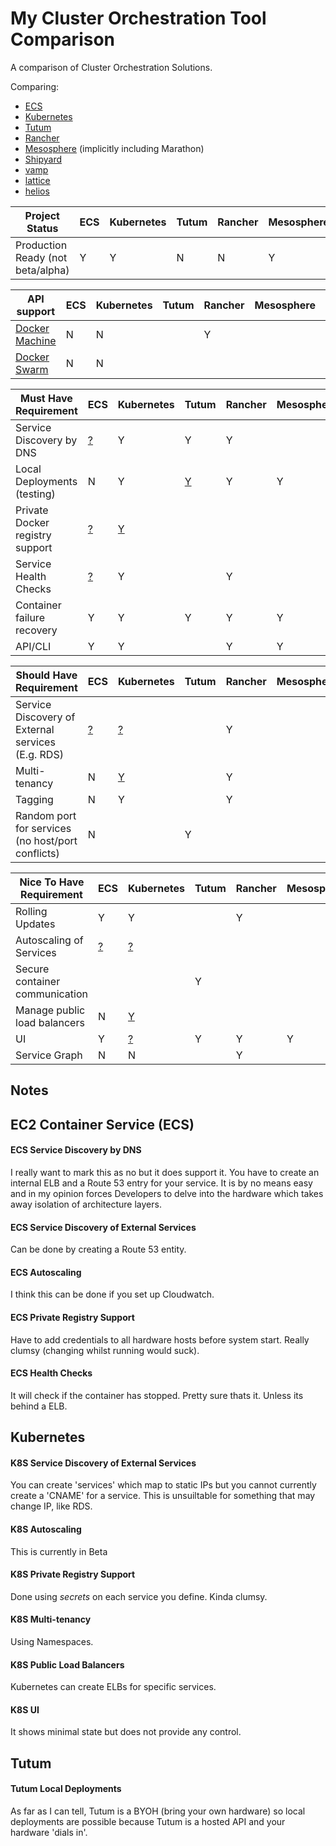# My Cluster Orchestration Tool Comparison
A comparison of Cluster Orchestration Solutions.

Comparing:
- [ECS](https://aws.amazon.com/ecs/details/)
- [Kubernetes](http://kubernetes.io)
- [Tutum](https://www.tutum.co)
- [Rancher](http://rancher.com)
- [Mesosphere](https://mesosphere.com) (implicitly including Marathon)
- [Shipyard](http://shipyard-project.com)
- [vamp](http://vamp.io)
- [lattice](http://lattice.cf)
- [helios](https://github.com/spotify/helios)

| Project Status | ECS | Kubernetes | Tutum | Rancher | Mesosphere | Shipyard | vamp | lattice | helios |
| --------------- | --- | --- | --- | --- | --- | --- | --- | --- | --- |
| Production Ready (not beta/alpha) | Y | Y | N | N | Y | ? | N |

| API support | ECS | Kubernetes | Tutum | Rancher | Mesosphere | Shipyard | vamp | lattice | helios |
| --------------- | --- | --- | --- | --- | --- | --- | --- | --- | --- |
| [Docker Machine](https://docs.docker.com/machine/) | N | N | | Y | |   | |
| [Docker Swarm](https://docs.docker.com/swarm/)     | N | N | |   | | Y | |

|  Must Have Requirement | ECS | Kubernetes | Tutum | Rancher | Mesosphere | Shipyard | vamp | lattice | helios |
| --------------- | --- | --- | --- | --- | --- | --- | --- | --- | --- |
| Service Discovery by DNS        | [?](#ecs-service-discovery-by-dns) | Y                                  | Y                             | Y |   | | |
| Local Deployments (testing)     | N                                  | Y                                  | [Y](#tutum-local-deployments) | Y | Y | | |
| Private Docker registry support | [?](#ecs-private-registry-support) | [Y](#k8s-private-registry-support) |                               |   |   | | |
| Service Health Checks           | [?](#ecs-health-checks)            | Y                                  |                               | Y |   | | |
| Container failure recovery      | Y                                  | Y                                  | Y                             | Y | Y | | |
| API/CLI                         | Y                                  | Y                                  |                               | Y | Y | | |

| Should Have Requirement | ECS | Kubernetes | Tutum | Rancher | Mesosphere | Shipyard | vamp | lattice | helios |
| --------------- | --- | --- | --- | --- | --- | --- | --- | --- | --- |
| Service Discovery of External services (E.g. RDS) | [?](#ecs-service-discovery-of-external-services) | [?](#k8s-service-discovery-of-external-services) |   | Y | | | |
| Multi-tenancy                                     | N                                                | [Y](#k8s-multi-tenancy)                          |   | Y | | | |
| Tagging                                           | N                                                | Y                                                |   | Y | | | |
| Random port for services (no host/port conflicts) | N                                                |                                                  | Y |   | | | |

| Nice To Have Requirement | ECS | Kubernetes | Tutum | Rancher | Mesosphere | Shipyard | vamp | lattice | helios |
| --------------- | --- | --- | --- | --- | --- | --- | --- | --- | --- |
| Rolling Updates                | Y                     | Y                               |   | Y |   | | |
| Autoscaling of Services        | [?](#ecs-autoscaling) | [?](#k8s-autoscaling)           |   |   |   | | |
| Secure container communication |                       |                                 | Y |   |   | | |
| Manage public load balancers   | N                     | [Y](#k8s-public-load-balancers) |   |   |   | | |
| UI                             | Y                     | [?](#k8s-ui)                    | Y | Y | Y | | |
| Service Graph                  | N                     | N                               |   | Y |   | | |

## Notes
## EC2 Container Service (ECS)
#### ECS Service Discovery by DNS
I really want to mark this as no but it does support it. You have to create an internal ELB and a Route 53 entry for your service.
It is by no means easy and in my opinion forces Developers to delve into the hardware which takes away isolation of architecture layers.
#### ECS Service Discovery of External Services
Can be done by creating a Route 53 entity.
#### ECS Autoscaling
I think this can be done if you set up Cloudwatch.
#### ECS Private Registry Support
Have to add credentials to all hardware hosts before system start. Really clumsy (changing whilst running would suck).
#### ECS Health Checks
It will check if the container has stopped. Pretty sure thats it. Unless its behind a ELB.

## Kubernetes
#### K8S Service Discovery of External Services
You can create 'services' which map to static IPs but you cannot currently create a 'CNAME' for a service. This is unsuiltable for something that may change IP, like RDS.
#### K8S Autoscaling
This is currently in Beta
#### K8S Private Registry Support
Done using *secrets* on each service you define. Kinda clumsy.
#### K8S Multi-tenancy
Using Namespaces.
#### K8S Public Load Balancers
Kubernetes can create ELBs for specific services.
#### K8S UI
It shows minimal state but does not provide any control.

## Tutum
#### Tutum Local Deployments
As far as I can tell, Tutum is a BYOH (bring your own hardware) so local deployments are possible because Tutum is a hosted API and your hardware 'dials in'.
